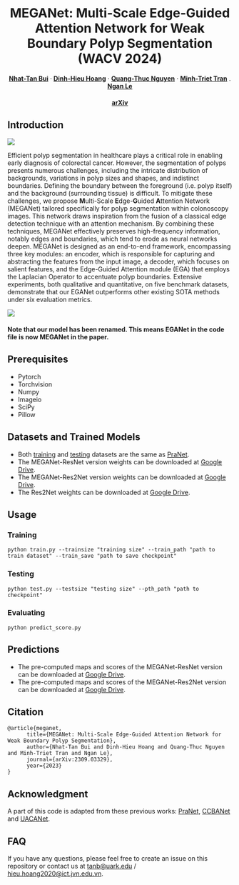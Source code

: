 <h1 align="center">MEGANet:  Multi-Scale Edge-Guided Attention Network for Weak Boundary Polyp Segmentation (WACV 2024) </h1>
<p align="center">
  <p align="center">
    <a href="https://tanbuinhat.github.io/"><strong>Nhat-Tan Bui</strong></a>
    ·
    <a href="https://dblp.org/pid/253/9950.html"><strong>Dinh-Hieu Hoang</strong></a>
    ·
    <a href="https://scholar.google.com/citations?hl=vi&user=vLJtIi4AAAAJ&view_op=list_works&sortby=pubdate"><strong>Quang-Thuc Nguyen</strong></a>
    ·
    <a href="https://www.fit.hcmus.edu.vn/~tmtriet/"><strong>Minh-Triet Tran</strong></a>
    .
    <a href="https://www.nganle.net/"><strong>Ngan Le</strong></a>
  </p>
  <h4 align="center"><a href="https://arxiv.org/abs/2309.03329">arXiv</a></h4>
  <div align="center"></div>
</p>

## Introduction
<image src="Images/architecture.png">
  
Efficient polyp segmentation in healthcare plays a critical role in enabling early diagnosis of colorectal cancer. However, the segmentation of polyps presents numerous challenges, 
including the intricate distribution of backgrounds, variations in polyp sizes and shapes, and indistinct boundaries. Defining the boundary between the foreground (i.e. polyp itself) and the background (surrounding tissue) is difficult. To mitigate these challenges, we propose **M**ulti-Scale **E**dge-**G**uided **A**ttention Network (MEGANet) tailored specifically for polyp segmentation within colonoscopy images. This network draws inspiration from the fusion of a classical edge detection technique with an attention mechanism. 
By combining these techniques, MEGANet effectively preserves high-frequency information, notably edges and boundaries, which tend to erode as neural networks deepen. MEGANet is designed as an end-to-end framework, encompassing three key modules: an encoder, which is responsible for capturing and abstracting the features from the input image, a decoder, which focuses on salient features, and the Edge-Guided Attention module (EGA) that employs the Laplacian Operator to accentuate polyp boundaries. 
Extensive experiments, both qualitative and quantitative, on five benchmark datasets, demonstrate that our EGANet outperforms other existing SOTA methods under six evaluation metrics.

<image src="Images/EGA.png">

#### Note that our model has been renamed. This means EGANet in the code file is now MEGANet in the paper.

## Prerequisites
<ul>
  <li>Pytorch</li>
  <li>Torchvision</li>
  <li>Numpy</li>
  <li>Imageio</li>
  <li>SciPy</li>
  <li>Pillow</li>
</ul>

## Datasets and Trained Models
<ul>
  <li>Both <a href="https://drive.google.com/file/d/1YiGHLw4iTvKdvbT6MgwO9zcCv8zJ_Bnb/view">training</a> and <a href="https://drive.google.com/file/d/1Y2z7FD5p5y31vkZwQQomXFRB0HutHyao/view">testing</a> datasets are the same as 
  <a href="https://github.com/DengPingFan/PraNet">PraNet</a>.</li>
  <li>The MEGANet-ResNet version weights can be downloaded at <a href="https://drive.google.com/file/d/1qYL16oPEDvDl0s1lwSwdkMdThZnNBltW/view?usp=drive_link">Google Drive</a>.</li>
  <li>The MEGANet-Res2Net version weights can be downloaded at <a href="https://drive.google.com/file/d/12tPJwRpaBIGqbijMQIc5Y35uO0fX3J0d/view?usp=drive_link">Google Drive</a>.</li>
  <li>The Res2Net weights can be downloaded at <a href="https://drive.google.com/file/d/1Y_jNFU7uAcosb63o1fOt2IsLCh_KcfyG/view?usp=drive_link">Google Drive</a>.</li>
</ul>

## Usage

### Training

```
python train.py --trainsize "training size" --train_path "path to train dataset" --train_save "path to save checkpoint"
```

### Testing

```
python test.py --testsize "testing size" --pth_path "path to checkpoint"
```

### Evaluating

```
python predict_score.py
```

## Predictions
<ul>
  <li>The pre-computed maps and scores of the MEGANet-ResNet version can be downloaded at <a href="https://drive.google.com/file/d/14ZSCxgy-iQXmLb_vE34e-fEHEzhCUZr1/view?usp=drive_link">Google Drive</a>.</li>
  <li>The pre-computed maps and scores of the MEGANet-Res2Net version can be downloaded at <a href="https://drive.google.com/file/d/1kW6ekfGYrEsylkoIx2F_uO6zoZuf-pWF/view?usp=drive_link">Google Drive</a>.</li>
</ul>

## Citation
```
@article{meganet,
      title={MEGANet: Multi-Scale Edge-Guided Attention Network for Weak Boundary Polyp Segmentation}, 
      author={Nhat-Tan Bui and Dinh-Hieu Hoang and Quang-Thuc Nguyen and Minh-Triet Tran and Ngan Le},
      journal={arXiv:2309.03329},
      year={2023}
}
```

## Acknowledgment
A part of this code is adapted from these previous works: [PraNet](https://github.com/DengPingFan/PraNet), [CCBANet](https://github.com/ntcongvn/CCBANet) and [UACANet](https://github.com/plemeri/UACANet).

## FAQ
If you have any questions, please feel free to create an issue on this repository or contact us at <tanb@uark.edu> / <hieu.hoang2020@ict.jvn.edu.vn>.
